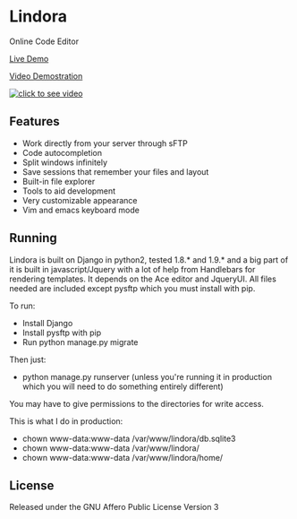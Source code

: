Lindora
=======

Online Code Editor

[Live Demo](http://lindora.brostack.com)

[Video Demostration](https://www.youtube.com/watch?v=Te5FTY6YWto)

[![click to see video](http://i.imgur.com/ioQJ5Jo.jpg)](http://i.imgur.com/ioQJ5Jo.jpg)

## Features
- Work directly from your server through sFTP
- Code autocompletion
- Split windows infinitely
- Save sessions that remember your files and layout
- Built-in file explorer
- Tools to aid development
- Very customizable appearance
- Vim and emacs keyboard mode

## Running

Lindora is built on Django in python2, tested 1.8.* and 1.9.* and a big part of it is built in javascript/Jquery with a lot of help from Handlebars for rendering templates. 
It depends on the Ace editor and JqueryUI. All files needed are included except pysftp which you must install with pip.

To run: 
- Install Django
- Install pysftp with pip
- Run python manage.py migrate

Then just:
- python manage.py runserver (unless you're running it in production which you will need to do something entirely different)

You may have to give permissions to the directories for write access.

This is what I do in production:

- chown www-data:www-data /var/www/lindora/db.sqlite3
- chown www-data:www-data /var/www/lindora/
- chown www-data:www-data /var/www/lindora/home/

## License

Released under the GNU Affero Public License Version 3